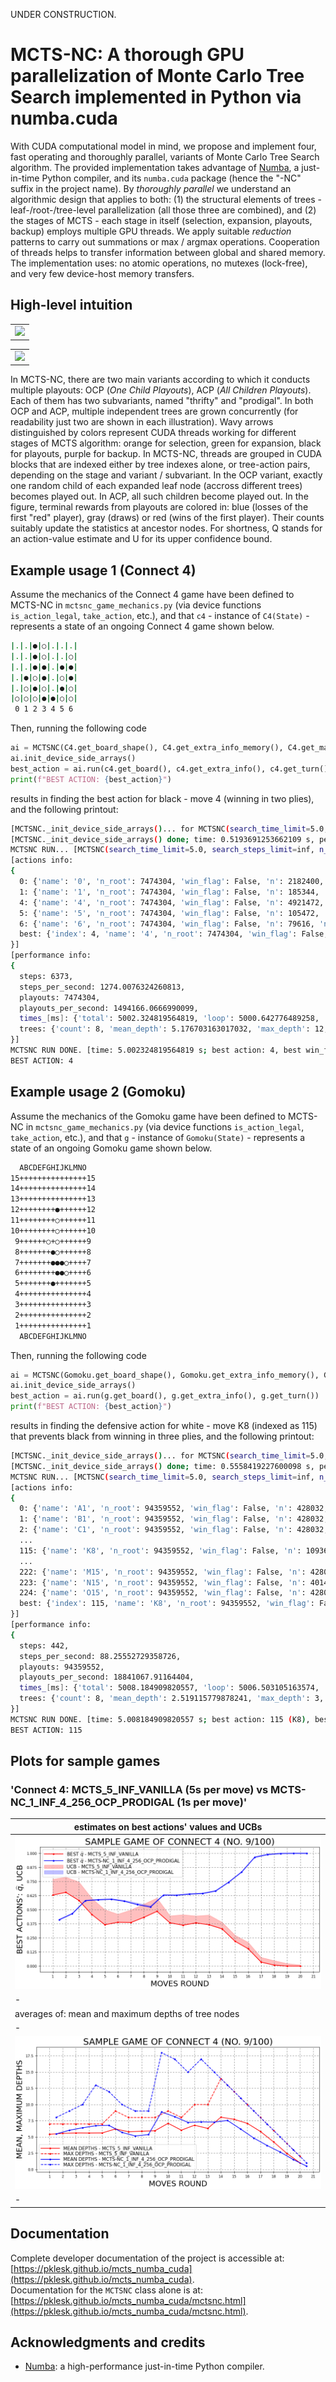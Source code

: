 UNDER CONSTRUCTION.

# MCTS-NC: A thorough GPU parallelization of Monte Carlo Tree Search implemented in Python via numba.cuda

With CUDA computational model in mind, we propose and implement four, fast operating and thoroughly parallel, variants of Monte Carlo Tree Search algorithm. 
The provided implementation takes advantage of [Numba](https://numba.pydata.org/), a just-in-time Python compiler, and its `numba.cuda` package (hence the "-NC" suffix in the project name). 
By *thoroughly parallel* we understand an algorithmic design that applies to both: (1) the structural elements of trees - leaf-/root-/tree-level parallelization 
(all those three are combined), and (2) the stages of MCTS - each stage in itself (selection, expansion, playouts, backup) employs multiple GPU threads. 
We apply suitable *reduction* patterns to carry out summations or max / argmax operations. Cooperation of threads helps to transfer information between global and shared memory. 
The implementation uses: no atomic operations, no mutexes (lock-free), and very few device-host memory transfers. 

## High-level intuition 

<table>
   <tr><td><img src="https://github.com/user-attachments/assets/df115f08-a5a4-409d-8b93-de84be6133f2"/></td></tr>
</table>
<table>   
   <tr><td><img src="https://github.com/user-attachments/assets/fea4b1ec-25d2-459c-b519-3727ecd3268b"/></td></tr>
</table>

In MCTS-NC, there are two main variants according to which it conducts multiple playouts: OCP (*One Child Playouts*), ACP (*All Children Playouts*). 
Each of them has two subvariants, named "thrifty" and "prodigal".
In both OCP and ACP, multiple independent trees are grown concurrently (for readability just two are shown in each illustration).
Wavy arrows distinguished by colors represent CUDA threads working for different stages of MCTS algorithm:
orange for selection, green for expansion, black for playouts, purple for backup. In MCTS-NC, threads are grouped in 
CUDA blocks that are indexed either by tree indexes alone, or tree-action pairs, depending on the stage and variant / subvariant. 
In the OCP variant, exactly one random child of each expanded leaf node (accross different trees) becomes played out. 
In ACP, all such children become played out. In the figure, terminal rewards from playouts are colored
in: blue (losses of the first "red" player), gray (draws) or red (wins of the first player). Their counts suitably update
the statistics at ancestor nodes. For shortness, Q stands for an action-value estimate and U for its upper confidence bound.

## Example usage 1 (Connect 4)

Assume the mechanics of the Connect 4 game have been defined to MCTS-NC in `mctsnc_game_mechanics.py` (via device functions `is_action_legal`, `take_action`, etc.), 
and that `c4` - instance of `C4(State)` - represents a state of an ongoing Connect 4 game shown below.
```bash
|.|.|●|○|.|.|.|
|.|.|●|○|.|.|○|
|.|.|●|●|.|●|●|
|.|●|○|●|.|○|●|
|.|○|●|○|.|●|○|
|○|○|○|●|●|○|○|
 0 1 2 3 4 5 6 
```
Then, running the following code
```python
ai = MCTSNC(C4.get_board_shape(), C4.get_extra_info_memory(), C4.get_max_actions())
ai.init_device_side_arrays()
best_action = ai.run(c4.get_board(), c4.get_extra_info(), c4.get_turn())
print(f"BEST ACTION: {best_action}")
```
results in finding the best action for black - move 4 (winning in two plies), and the following printout:
```bash
[MCTSNC._init_device_side_arrays()... for MCTSNC(search_time_limit=5.0, search_steps_limit=inf, n_trees=8, n_playouts=128, variant='acp_prodigal', device_memory=2.0, ucb_c=2.0, seed: 0)]
[MCTSNC._init_device_side_arrays() done; time: 0.5193691253662109 s, per_state_memory: 95 B,  calculated max_tree_size: 2825549]
MCTSNC RUN... [MCTSNC(search_time_limit=5.0, search_steps_limit=inf, n_trees=8, n_playouts=128, variant='acp_prodigal', device_memory=2.0, ucb_c=2.0, seed: 0)]
[actions info:
{
  0: {'name': '0', 'n_root': 7474304, 'win_flag': False, 'n': 2182400, 'n_wins': 2100454, 'q': 0.9624514296187683, 'ucb': 0.9678373740384631},
  1: {'name': '1', 'n_root': 7474304, 'win_flag': False, 'n': 185344, 'n_wins': 164757, 'q': 0.8889254575276243, 'ucb': 0.9074070665330406},
  4: {'name': '4', 'n_root': 7474304, 'win_flag': False, 'n': 4921472, 'n_wins': 4885924, 'q': 0.9927769577882389, 'ucb': 0.9963635461474457},
  5: {'name': '5', 'n_root': 7474304, 'win_flag': False, 'n': 105472, 'n_wins': 91863, 'q': 0.8709704945388349, 'ucb': 0.8954701768685893},
  6: {'name': '6', 'n_root': 7474304, 'win_flag': False, 'n': 79616, 'n_wins': 68403, 'q': 0.8591614750803859, 'ucb': 0.8873601607647162},
  best: {'index': 4, 'name': '4', 'n_root': 7474304, 'win_flag': False, 'n': 4921472, 'n_wins': 4885924, 'q': 0.9927769577882389, 'ucb': 0.9963635461474457}
}]
[performance info:
{
  steps: 6373,
  steps_per_second: 1274.0076324260813,
  playouts: 7474304,
  playouts_per_second: 1494166.0666990099,
  times_[ms]: {'total': 5002.324819564819, 'loop': 5000.642776489258, 'reduce_over_trees': 0.29015541076660156, 'reduce_over_actions': 0.4520416259765625, 'mean_loop': 0.7846607212441955, 'mean_select': 0.11222893376562147, 'mean_expand': 0.2786097114284054, 'mean_playout': 0.17186361935680036, 'mean_backup': 0.2193056618645448},
  trees: {'count': 8, 'mean_depth': 5.176703163017032, 'max_depth': 12, 'mean_size': 1233.0, 'max_size': 2736}
}]
MCTSNC RUN DONE. [time: 5.002324819564819 s; best action: 4, best win_flag: False, best n: 4921472, best n_wins: 4885924, best q: 0.9927769577882389]
BEST ACTION: 4
```

## Example usage 2 (Gomoku)

Assume the mechanics of the Gomoku game have been defined to MCTS-NC in `mctsnc_game_mechanics.py` (via device functions `is_action_legal`, `take_action`, etc.), 
and that `g` - instance of `Gomoku(State)` - represents a state of an ongoing Gomoku game shown below.
```bash
  ABCDEFGHIJKLMNO
15+++++++++++++++15
14+++++++++++++++14
13+++++++++++++++13
12++++++++●++++++12
11++++++++○++++++11
10++++++++○++++++10
 9++++++○+○++++++9
 8+++++++●○++++++8
 7+++++++●●●○++++7
 6++++++++●●○++++6
 5+++++++●+++++++5
 4+++++++++++++++4
 3+++++++++++++++3
 2+++++++++++++++2
 1+++++++++++++++1
  ABCDEFGHIJKLMNO
```
Then, running the following code
```python
ai = MCTSNC(Gomoku.get_board_shape(), Gomoku.get_extra_info_memory(), Gomoku.get_max_actions(), action_index_to_name_function=Gomoku.action_index_to_name)
ai.init_device_side_arrays()
best_action = ai.run(g.get_board(), g.get_extra_info(), g.get_turn())
print(f"BEST ACTION: {best_action}")
```
results in finding the defensive action for white - move K8 (indexed as 115) that prevents black from winning in three plies, and the following printout:
```bash
[MCTSNC._init_device_side_arrays()... for MCTSNC(search_time_limit=5.0, search_steps_limit=inf, n_trees=8, n_playouts=128, variant='acp_prodigal', device_memory=2.0, ucb_c=2.0, seed: 0)]
[MCTSNC._init_device_side_arrays() done; time: 0.5558419227600098 s, per_state_memory: 1144 B,  calculated max_tree_size: 234637]
MCTSNC RUN... [MCTSNC(search_time_limit=5.0, search_steps_limit=inf, n_trees=8, n_playouts=128, variant='acp_prodigal', device_memory=2.0, ucb_c=2.0, seed: 0)]
[actions info:
{
  0: {'name': 'A1', 'n_root': 94359552, 'win_flag': False, 'n': 428032, 'n_wins': 148906, 'q': 0.3478852048444976, 'ucb': 0.36098484108863044},
  1: {'name': 'B1', 'n_root': 94359552, 'win_flag': False, 'n': 428032, 'n_wins': 149000, 'q': 0.34810481459330145, 'ucb': 0.3612044508374343},
  2: {'name': 'C1', 'n_root': 94359552, 'win_flag': False, 'n': 428032, 'n_wins': 144339, 'q': 0.3372154418361244, 'ucb': 0.35031507808025725},
  ...
  115: {'name': 'K8', 'n_root': 94359552, 'win_flag': False, 'n': 1093632, 'n_wins': 452284, 'q': 0.41356141736891383, 'ucb': 0.4217566587685248},
  ...
  222: {'name': 'M15', 'n_root': 94359552, 'win_flag': False, 'n': 428032, 'n_wins': 148009, 'q': 0.34578956713516745, 'ucb': 0.3588892033793003},
  223: {'name': 'N15', 'n_root': 94359552, 'win_flag': False, 'n': 401408, 'n_wins': 148802, 'q': 0.37070013552295916, 'ucb': 0.38422722440183954},
  224: {'name': 'O15', 'n_root': 94359552, 'win_flag': False, 'n': 428032, 'n_wins': 145329, 'q': 0.3395283530203349, 'ucb': 0.35262798926446776},
  best: {'index': 115, 'name': 'K8', 'n_root': 94359552, 'win_flag': False, 'n': 1093632, 'n_wins': 452284, 'q': 0.41356141736891383, 'ucb': 0.4217566587685248}
}]
[performance info:
{
  steps: 442,
  steps_per_second: 88.25552729358726,
  playouts: 94359552,
  playouts_per_second: 18841067.91164404,
  times_[ms]: {'total': 5008.184909820557, 'loop': 5006.503105163574, 'reduce_over_trees': 0.20575523376464844, 'reduce_over_actions': 0.5161762237548828, 'mean_loop': 11.326930102180032, 'mean_select': 0.10066766005295974, 'mean_expand': 0.3082833139065704, 'mean_playout': 10.688265524298897, 'mean_backup': 0.226746317488036},
  trees: {'count': 8, 'mean_depth': 2.519115779878241, 'max_depth': 3, 'mean_size': 92149.0, 'max_size': 92149}
}]
MCTSNC RUN DONE. [time: 5.008184909820557 s; best action: 115 (K8), best win_flag: False, best n: 1093632, best n_wins: 452284, best q: 0.41356141736891383]
BEST ACTION: 115
```
## Plots for sample games 

### 'Connect 4: MCTS_5_INF_VANILLA (5s per move) vs MCTS-NC_1_INF_4_256_OCP_PRODIGAL (1s per move)' 
|estimates on best actions' values and UCBs|
|-|
|<img src="/extras/c4_sample_game_best_actions.png"/>|
|-|
|averages of: mean and maximum depths of tree nodes|
|-|
|<img src="/extras/c4_sample_game_depths.png"/>|
|-|



## Documentation

Complete developer documentation of the project is accessible at: [https://pklesk.github.io/mcts_numba_cuda](https://pklesk.github.io/mcts_numba_cuda). <br/>
Documentation for the `MCTSNC` class alone is at: [https://pklesk.github.io/mcts_numba_cuda/mctsnc.html](https://pklesk.github.io/mcts_numba_cuda/mctsnc.html).

## Acknowledgments and credits

- [Numba](https://numba.pydata.org): a high-performance just-in-time Python compiler.
